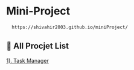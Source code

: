 # Mini-Project

```bash
  https://shivahir2003.github.io/miniProject/
```
## 📃 All Procjet List
[1). Task Manager](  https://shivahir2003.github.io/miniProject/task-manager/task.html
)
